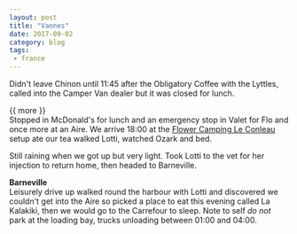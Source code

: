 ```yaml
---
layout: post
title: "Vannes"
date: 2017-09-02
category: blog
tags:
 - france
---
```


<!--start excerpt-->

Didn't leave Chinon until 11:45 after the Obligatory Coffee with the Lyttles, called into the Camper Van dealer but it was closed for lunch. 

{{ more }}  
Stopped in McDonald's for lunch and an emergency stop in Valet for Flo and once more at an Aire. We arrive 18:00 at the [Flower Camping Le Conleau](http://www.vannes-camping.com) setup ate our tea walked Lotti, watched Ozark and bed.

Still raining when we got up but very light. Took Lotti to the vet for her injection to return home, then headed to Barneville. 

**Barneville**  
Leisurely drive up walked round the harbour with Lotti and discovered we couldn't get into the Aire so picked a place to eat this evening called La Kalakiki, then we would go to the Carrefour to sleep. Note to self *do not* park at the loading bay, trucks unloading between 01:00 and 04:00.
